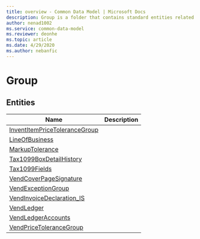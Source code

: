 ```yaml
---
title: overview - Common Data Model | Microsoft Docs
description: Group is a folder that contains standard entities related to the Common Data Model.
author: nenad1002
ms.service: common-data-model
ms.reviewer: deonhe
ms.topic: article
ms.date: 4/29/2020
ms.author: nebanfic
---
```


# Group


## Entities

|Name|Description|
|---|---|
|[InventItemPriceToleranceGroup](InventItemPriceToleranceGroup.md)||
|[LineOfBusiness](LineOfBusiness.md)||
|[MarkupTolerance](MarkupTolerance.md)||
|[Tax1099BoxDetailHistory](Tax1099BoxDetailHistory.md)||
|[Tax1099Fields](Tax1099Fields.md)||
|[VendCoverPageSignature](VendCoverPageSignature.md)||
|[VendExceptionGroup](VendExceptionGroup.md)||
|[VendInvoiceDeclaration_IS](VendInvoiceDeclaration_IS.md)||
|[VendLedger](VendLedger.md)||
|[VendLedgerAccounts](VendLedgerAccounts.md)||
|[VendPriceToleranceGroup](VendPriceToleranceGroup.md)||
